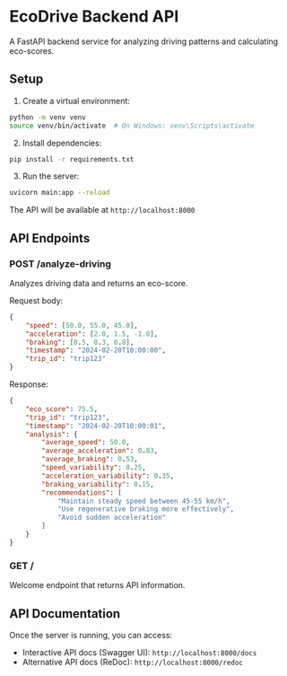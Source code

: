 # EcoDrive Backend API

A FastAPI backend service for analyzing driving patterns and calculating eco-scores.

## Setup

1. Create a virtual environment:
```bash
python -m venv venv
source venv/bin/activate  # On Windows: venv\Scripts\activate
```

2. Install dependencies:
```bash
pip install -r requirements.txt
```

3. Run the server:
```bash
uvicorn main:app --reload
```

The API will be available at `http://localhost:8000`

## API Endpoints

### POST /analyze-driving

Analyzes driving data and returns an eco-score.

Request body:
```json
{
    "speed": [50.0, 55.0, 45.0],
    "acceleration": [2.0, 1.5, -1.0],
    "braking": [0.5, 0.3, 0.8],
    "timestamp": "2024-02-20T10:00:00",
    "trip_id": "trip123"
}
```

Response:
```json
{
    "eco_score": 75.5,
    "trip_id": "trip123",
    "timestamp": "2024-02-20T10:00:01",
    "analysis": {
        "average_speed": 50.0,
        "average_acceleration": 0.83,
        "average_braking": 0.53,
        "speed_variability": 0.25,
        "acceleration_variability": 0.35,
        "braking_variability": 0.15,
        "recommendations": [
            "Maintain steady speed between 45-55 km/h",
            "Use regenerative braking more effectively",
            "Avoid sudden acceleration"
        ]
    }
}
```

### GET /

Welcome endpoint that returns API information.

## API Documentation

Once the server is running, you can access:
- Interactive API docs (Swagger UI): `http://localhost:8000/docs`
- Alternative API docs (ReDoc): `http://localhost:8000/redoc` 
